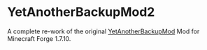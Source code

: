 # YetAnotherBackupMod2
A complete re-work of the original <a href="https://github.com/szernex/YetAnotherBackupMod">YetAnotherBackupMod</a> Mod for Minecraft Forge 1.7.10.
